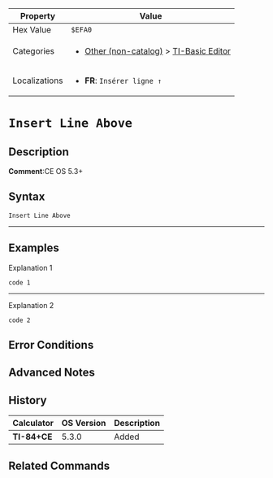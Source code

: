 | Property      | Value |
|---------------|-------|
| Hex Value     | `$EFA0`|
| Categories    | <ul><li>[Other (non-catalog)](<../categories/Other (non-catalog).md>) > [TI-Basic Editor](<../categories/Other (non-catalog).md#TI-Basic Editor>)</li></ul> |
| Localizations | <ul><li><b>FR</b>: `Insérer ligne ↑`</li></ul> |

# `Insert Line Above`

## Description


<b>Comment</b>:CE OS 5.3+


## Syntax
`Insert Line Above`

<hr>

## Examples

Explanation 1
```ti-basic
code 1
```
---
Explanation 2
```ti-basic
code 2
```

## Error Conditions


## Advanced Notes


## History
| Calculator | OS Version | Description |
|------------|------------|-------------|
| <b>TI-84+CE</b> | 5.3.0 | Added

## Related Commands

    